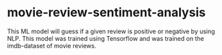 # movie-review-sentiment-analysis
This ML model will guess if a given review is positive or negative by using NLP. This model was trained using Tensorflow and was trained on the imdb-dataset of movie reviews.

